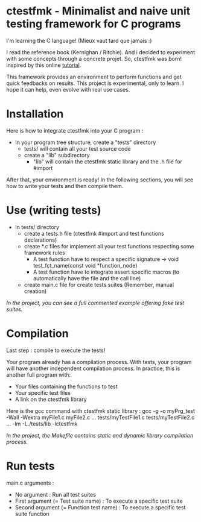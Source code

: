 # ctestfmk - Minimalist and naive unit testing framework for C programs

I'm learning the C language! (Mieux vaut tard que jamais :)

I read the reference book (Kernighan / Ritchie). And i decided to experiment with some concepts through a concrete projet.
So, ctestfmk was born! inspired by this online [tutorial](https://koor.fr/C/Tutorial/FunctionPointers.wp).

This framework provides an environment to perform functions and get quick feedbacks on results.
This project is experimental, only to learn. I hope it can help, even evolve with real use cases.

# Installation

Here is how to integrate ctestfmk into your C program :
* In your program tree structure, create a "tests" directory
    * tests/ will contain all your test source code
    * create a "lib" subdirectory
        * "lib" will contain the ctestfmk static library and the .h file for #import

After that, your environment is ready!
In the following sections, you will see how to write your tests and then compile them.

# Use (writing tests)

* In tests/ directory
    * create a tests.h file (ctestfmk #import and test functions declarations)
    * create *.c files for implement all your test functions respecting some framework rules
        * A test function have to respect a specific signature -> void test_fct_name(const void *function_node)
        * A test function have to integrate assert specific macros (to automatically have the file and the call line)
    * create main.c file for create tests suites (Remember, manual creation)

*In the project, you can see a full commented example offering fake test suites.*

# Compilation

Last step : compile to execute the tests!

Your program already has a compilation process. With tests, your program will have another independent compilation process.
In practice, this is another full program with:
* Your files containing the functions to test
* Your specific test files
* A link on the ctestfmk library

Here is the gcc command with ctestfmk static library :
gcc -g -o myPrg_test -Wall -Wextra myFile1.c myFile2.c ... tests/myTestFile1.c tests/myTestFile2.c ... -lm -L./tests/lib -lctestfmk

*In the project, the Makefile contains static and dynamic library compilation process.*

# Run tests

main.c arguments :
* No argument : Run all test suites
* First argument (= Test suite name) : To execute a specific test suite
* Second argument (= Function test name) : To execute a specific test suite function
